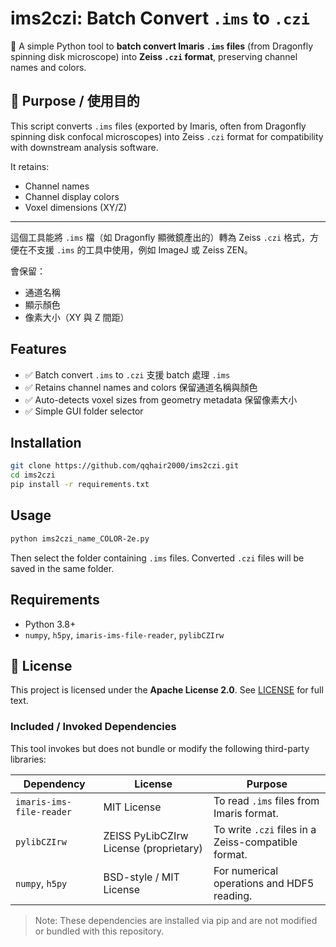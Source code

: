 # ims2czi: Batch Convert `.ims` to `.czi`

🧬 A simple Python tool to **batch convert Imaris `.ims` files** (from Dragonfly spinning disk microscope) into **Zeiss `.czi` format**, preserving channel names and colors.

## 🧾 Purpose / 使用目的

This script converts `.ims` files (exported by Imaris, often from Dragonfly spinning disk confocal microscopes) into Zeiss `.czi` format for compatibility with downstream analysis software.

It retains:
- Channel names
- Channel display colors
- Voxel dimensions (XY/Z)

---

這個工具能將 `.ims` 檔（如 Dragonfly 顯微鏡產出的）轉為 Zeiss `.czi` 格式，方便在不支援 `.ims` 的工具中使用，例如 ImageJ 或 Zeiss ZEN。

會保留：
- 通道名稱
- 顯示顏色
- 像素大小（XY 與 Z 間距）


## Features
- ✅ Batch convert `.ims` to `.czi` 支援 batch 處理 `.ims`
- ✅ Retains channel names and colors 保留通道名稱與顏色
- ✅ Auto-detects voxel sizes from geometry metadata 保留像素大小
- ✅ Simple GUI folder selector

## Installation

```bash
git clone https://github.com/qqhair2000/ims2czi.git
cd ims2czi
pip install -r requirements.txt
```

## Usage

```bash
python ims2czi_name_COLOR-2e.py
```

Then select the folder containing `.ims` files. Converted `.czi` files will be saved in the same folder.

## Requirements

- Python 3.8+
- `numpy`, `h5py`, `imaris-ims-file-reader`, `pylibCZIrw`


## 📄 License

This project is licensed under the **Apache License 2.0**. See [LICENSE](./LICENSE) for full text.

### Included / Invoked Dependencies

This tool invokes but does not bundle or modify the following third-party libraries:

| Dependency                  | License                                     | Purpose                                                        |
|----------------------------|---------------------------------------------|----------------------------------------------------------------|
| `imaris-ims-file-reader`   | MIT License                                 | To read `.ims` files from Imaris format.                       |
| `pylibCZIrw`               | ZEISS PyLibCZIrw License (proprietary)      | To write `.czi` files in a Zeiss-compatible format.            |
| `numpy`, `h5py`            | BSD-style / MIT License                     | For numerical operations and HDF5 reading.                     |

> Note: These dependencies are installed via pip and are not modified or bundled with this repository.
